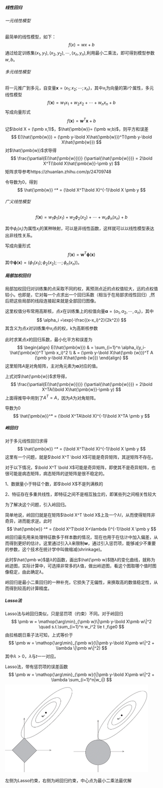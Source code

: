 ##### 线性回归

###### 一元线性模型

最简单的线性模型，如下：
$$
f(x) = wx+b
$$
通过给定训练集$(x_1,y_1),(x_2,y_2),\cdots,(x_n,y_n)$,利用最小二乘法，即可得到模型参数$w,b$。

###### 多元线性模型

将一元推广到多元，自变量$\pmb x = (x_1;x_2;\cdots;x_n)$，其中$x_i$为向量的第$i$个属性，多元线性模型
$$
f(\pmb x) = w_1x_1+w_2x_2+\cdots+w_nx_n+b
$$
写成向量形式
$$
f(\pmb x) = \pmb w^T \pmb x+b
$$
记$\bold X = (\pmb x,1)$，$\hat{\pmb{w}}= (\pmb w;b)$，则平方和误差
$$
E(\hat{\pmb{w}}) = (\pmb y-\bold X\hat{\pmb{w}})^T(\pmb y-\bold X\hat{\pmb{w}})
$$
对$\hat{\pmb{w}}$求导得
$$
\frac{\partial{E(\hat{\pmb{w}})}} {\partial{\hat{\pmb{w}}}} = 2\bold X^T(\bold X\hat{\pmb{w}}-\pmb y)
$$
矩阵求导参考https://zhuanlan.zhihu.com/p/24709748

令导数为0，得到
$$
\hat{\pmb{w}} ^* = (\bold X^T\bold X)^{-1}\bold X \pmb y
$$

###### 广义线性模型

$$
f(\pmb x) = w_1\phi_1(x_1)+w_2\phi_2(x_2)+\cdots+w_n\phi_n(x_n)+b
$$

其中$\phi_i(x_i)$为属性$x_i$的某种映射，可以是非线性函数，这样就可以以线性模型表达出非线性关系。

写成向量形式
$$
f(\pmb x) = \pmb w^T \pmb\phi(\pmb x)
$$
其中$\pmb \phi(\pmb x) = (\phi_1(x_1);\phi_2(x_2);\cdots;\phi_n(x_n))$。

##### 局部加权回归

局部加权回归对训练集的点采取不同的权，离预测点近的点权值较大，远的点权值较小。也即是，它对每一个点求出一个回归系数（相当于在局部求线性回归）,然后把这些局部的线段连接起来就是全部回归图像。

这里权值分布常用高斯核，点$x$在训练集上的权值向量$\pmb \alpha = (\alpha_1,\alpha_2,\cdots,\alpha_n)$，其中
$$
\alpha_i =\exp(-\frac{(x-x_i)^2}{2k^2})
$$
其含义为点$x$对训练集中$x_i$点的权，k为高斯核参数

此时求某点$x$的回归系数，最小化平方和误差为
$$
\begin{align}
E(\hat{\pmb{w}}) & = \sum_{i=1}^n \alpha_i(y_i-\hat{\pmb{w}}^T \pmb x_i)^2 \\
& = (\pmb y-\bold X\hat{\pmb {w}})^T A (\pmb y-\bold X\hat{\pmb {w}})
\end{align}
$$
这里矩阵$A$是对角矩阵，主对角元素为$\pmb \alpha$对应的值。

上式对$\hat{\pmb{w}}$求导得，
$$
\frac{\partial{E(\hat{\pmb{w}})}} {\partial{\hat{\pmb{w}}}} = 2\bold X^TA(\bold X\hat{\pmb{w}}-\pmb y)
$$
上面得推导中用到了$A^T=A$，因为$A$为对角矩阵。

导数为0
$$
\hat{\pmb{w}}^* = (\bold X^TA\bold X)^{-1}\bold X^TA \pmb y
$$

##### 岭回归

对于多元线性回归求得
$$
\hat{\pmb{w}} ^* = (\bold X^T\bold X)^{-1}\bold X \pmb y
$$
这里有一个问题，就是$\bold X^T \bold X$可能是奇异矩阵，其逆矩阵不存在。

对于以下情况，$\bold X^T \bold X$可能是奇异矩阵，即使其不是奇异矩阵，也很可能是病态矩阵，病态矩阵的逆矩阵是很不稳定的。

1、数据量小于特征个数，即$\bold X$不是列满秩的

2、特征存在多重共线性，即特征之间不是相互独立的，即某些列之间相关性较大

为了解决这个问题，引入岭回归。

简单地说，岭回归就是在矩阵$\bold X^T \bold X$上及一个$\lambda I$，从而使得矩阵非奇异，进而能求逆。此时
$$
\hat{\pmb{w}} ^* = (\bold X^T\bold X+\lambda I)^{-1}\bold X \pmb y
$$
岭回归最先用来处理特征数多于样本数的情况，现在也用于在估计中加入偏差，从而得到更好的估计。这里通过引入$\lambda$来限制$\pmb{w}$，通过引入惩罚项，能够减少不重要的参数，这个技术在统计学中叫做缩减(shrinkage)。

此时$\hat{\pmb w}$是$\lambda$的函数，画出$\hat{\pmb w}$随$\lambda$的变化曲线，就称为岭迹图，实际计算中，可选择非常多的$\lambda$值，做出岭迹图，看这个图取哪个值时图像稳定，由此确定$\lambda$。

岭回归是最小二乘回归的一种补充，它损失了无偏性，来换取高的数值稳定性，从而得到较高的计算精度。

##### Lasso法

Lasso法与岭回归类似，只是惩罚项（约束）不同。对于岭回归
$$
\pmb w = \mathop{\arg\min}_{\pmb w}\|\pmb y-\bold X\pmb w\|^2 \quad s.t.\sum_{i=1}^n w_i^2 \le t ,t\ge0
$$
由拉格朗日乘子法可知，上式等价于
$$
\pmb w = \mathop{\arg\min}_{\pmb w}(\|\pmb y-\bold X\pmb w\|^2 + \lambda \|\pmb w\|^2)
$$
其中$\lambda > 0$，$\lambda$与$t$一一对应。

Lasso法，带有惩罚项的误差函数
$$
\pmb w = \mathop{\arg\min}_{\pmb w}(\|\pmb y-\bold X\pmb w\|^2 + \lambda \sum_{i=1}^n|w_i|)
$$
<img src=".\pic\ys.png" style="zoom: 50%;" />

左侧为Lasso约束，右侧为岭回归约束，中心点为最小二乘法最优解